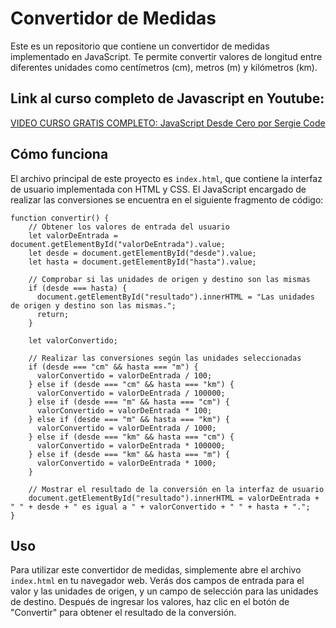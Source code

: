 
# Convertidor de Medidas

Este es un repositorio que contiene un convertidor de medidas implementado en JavaScript. Te permite convertir valores de longitud entre diferentes unidades como centímetros (cm), metros (m) y kilómetros (km).

## Link al curso completo de Javascript en Youtube:
[VIDEO CURSO GRATIS COMPLETO: JavaScript Desde Cero por Sergie Code](https://youtu.be/N8Xt5rP_DUo)


## Cómo funciona

El archivo principal de este proyecto es `index.html`, que contiene la interfaz de usuario implementada con HTML y CSS. El JavaScript encargado de realizar las conversiones se encuentra en el siguiente fragmento de código:

    function convertir() {
        // Obtener los valores de entrada del usuario
        let valorDeEntrada = document.getElementById("valorDeEntrada").value;
        let desde = document.getElementById("desde").value;
        let hasta = document.getElementById("hasta").value;
    
        // Comprobar si las unidades de origen y destino son las mismas
        if (desde === hasta) {
          document.getElementById("resultado").innerHTML = "Las unidades de origen y destino son las mismas.";
          return;
        }
    
        let valorConvertido;
    
        // Realizar las conversiones según las unidades seleccionadas
        if (desde === "cm" && hasta === "m") {
          valorConvertido = valorDeEntrada / 100;
        } else if (desde === "cm" && hasta === "km") {
          valorConvertido = valorDeEntrada / 100000;
        } else if (desde === "m" && hasta === "cm") {
          valorConvertido = valorDeEntrada * 100;
        } else if (desde === "m" && hasta === "km") {
          valorConvertido = valorDeEntrada / 1000;
        } else if (desde === "km" && hasta === "cm") {
          valorConvertido = valorDeEntrada * 100000;
        } else if (desde === "km" && hasta === "m") {
          valorConvertido = valorDeEntrada * 1000;
        }
    
        // Mostrar el resultado de la conversión en la interfaz de usuario
        document.getElementById("resultado").innerHTML = valorDeEntrada + " " + desde + " es igual a " + valorConvertido + " " + hasta + ".";
    }

## Uso

Para utilizar este convertidor de medidas, simplemente abre el archivo `index.html` en tu navegador web. Verás dos campos de entrada para el valor y las unidades de origen, y un campo de selección para las unidades de destino. Después de ingresar los valores, haz clic en el botón de "Convertir" para obtener el resultado de la conversión.

